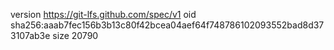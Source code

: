 version https://git-lfs.github.com/spec/v1
oid sha256:aaab7fec156b3b13c80f42bcea04aef64f748786102093552bad8d373107ab3e
size 20790
